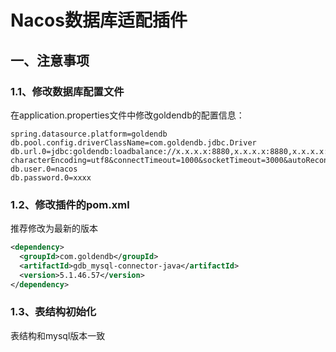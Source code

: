 # Nacos数据库适配插件

## 一、注意事项

### 1.1、修改数据库配置文件

在application.properties文件中修改goldendb的配置信息：

```properties
spring.datasource.platform=goldendb
db.pool.config.driverClassName=com.goldendb.jdbc.Driver
db.url.0=jdbc:goldendb:loadbalance://x.x.x.x:8880,x.x.x.x:8880,x.x.x.x:8880/nacos?characterEncoding=utf8&connectTimeout=1000&socketTimeout=3000&autoReconnect=true&useUnicode=true&useSSL=false&serverTimezone=UTC
db.user.0=nacos
db.password.0=xxxx
```

### 1.2、修改插件的pom.xml

推荐修改为最新的版本
```xml
<dependency>
  <groupId>com.goldendb</groupId>
  <artifactId>gdb_mysql-connector-java</artifactId>
  <version>5.1.46.57</version>
</dependency>
```

### 1.3、表结构初始化

表结构和mysql版本一致
